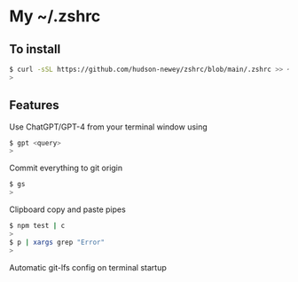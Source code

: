 # My ~/.zshrc

## To install

```sh
$ curl -sSL https://github.com/hudson-newey/zshrc/blob/main/.zshrc >> ~/.zshrc;
>
```

## Features

Use ChatGPT/GPT-4 from your terminal window using

```sh
$ gpt <query>
>
```

Commit everything to git origin

```sh
$ gs
>
```

Clipboard copy and paste pipes

```sh
$ npm test | c
>
$ p | xargs grep "Error"
>
```

Automatic git-lfs config on terminal startup
